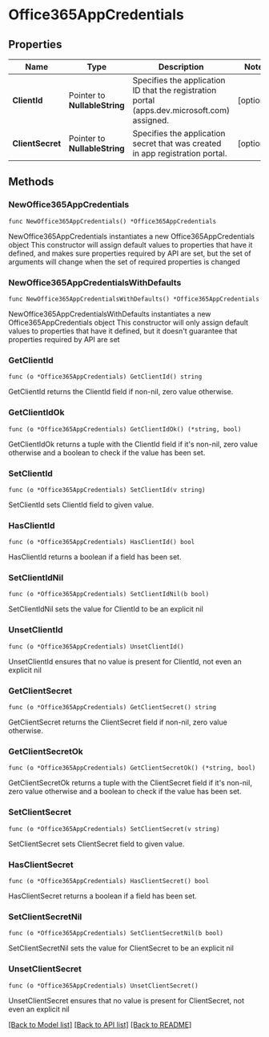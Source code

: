 # Office365AppCredentials

## Properties

Name | Type | Description | Notes
------------ | ------------- | ------------- | -------------
**ClientId** | Pointer to **NullableString** | Specifies the application ID that the registration portal (apps.dev.microsoft.com) assigned. | [optional] 
**ClientSecret** | Pointer to **NullableString** | Specifies the application secret that was created in app registration portal. | [optional] 

## Methods

### NewOffice365AppCredentials

`func NewOffice365AppCredentials() *Office365AppCredentials`

NewOffice365AppCredentials instantiates a new Office365AppCredentials object
This constructor will assign default values to properties that have it defined,
and makes sure properties required by API are set, but the set of arguments
will change when the set of required properties is changed

### NewOffice365AppCredentialsWithDefaults

`func NewOffice365AppCredentialsWithDefaults() *Office365AppCredentials`

NewOffice365AppCredentialsWithDefaults instantiates a new Office365AppCredentials object
This constructor will only assign default values to properties that have it defined,
but it doesn't guarantee that properties required by API are set

### GetClientId

`func (o *Office365AppCredentials) GetClientId() string`

GetClientId returns the ClientId field if non-nil, zero value otherwise.

### GetClientIdOk

`func (o *Office365AppCredentials) GetClientIdOk() (*string, bool)`

GetClientIdOk returns a tuple with the ClientId field if it's non-nil, zero value otherwise
and a boolean to check if the value has been set.

### SetClientId

`func (o *Office365AppCredentials) SetClientId(v string)`

SetClientId sets ClientId field to given value.

### HasClientId

`func (o *Office365AppCredentials) HasClientId() bool`

HasClientId returns a boolean if a field has been set.

### SetClientIdNil

`func (o *Office365AppCredentials) SetClientIdNil(b bool)`

 SetClientIdNil sets the value for ClientId to be an explicit nil

### UnsetClientId
`func (o *Office365AppCredentials) UnsetClientId()`

UnsetClientId ensures that no value is present for ClientId, not even an explicit nil
### GetClientSecret

`func (o *Office365AppCredentials) GetClientSecret() string`

GetClientSecret returns the ClientSecret field if non-nil, zero value otherwise.

### GetClientSecretOk

`func (o *Office365AppCredentials) GetClientSecretOk() (*string, bool)`

GetClientSecretOk returns a tuple with the ClientSecret field if it's non-nil, zero value otherwise
and a boolean to check if the value has been set.

### SetClientSecret

`func (o *Office365AppCredentials) SetClientSecret(v string)`

SetClientSecret sets ClientSecret field to given value.

### HasClientSecret

`func (o *Office365AppCredentials) HasClientSecret() bool`

HasClientSecret returns a boolean if a field has been set.

### SetClientSecretNil

`func (o *Office365AppCredentials) SetClientSecretNil(b bool)`

 SetClientSecretNil sets the value for ClientSecret to be an explicit nil

### UnsetClientSecret
`func (o *Office365AppCredentials) UnsetClientSecret()`

UnsetClientSecret ensures that no value is present for ClientSecret, not even an explicit nil

[[Back to Model list]](../README.md#documentation-for-models) [[Back to API list]](../README.md#documentation-for-api-endpoints) [[Back to README]](../README.md)


